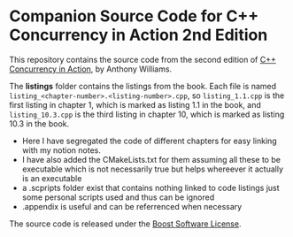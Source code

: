 # Companion Source Code for C++ Concurrency in Action 2nd Edition

This repository contains the source code from the second edition of [C++ Concurrency in Action](https://www.cplusplusconcurrencyinaction.com/), by Anthony Williams.

The **listings** folder contains the listings from the book. Each file is named `listing_<chapter-number>.<listing-number>.cpp`, so `listing_1.1.cpp` is the first listing in chapter 1, which is marked as listing 1.1 in the book, and `listing_10.3.cpp` is the third listing in chapter 10, which is marked as listing 10.3 in the book.

* Here I have segregated the code of different chapters for easy linking with my notion notes.
* I have also added the CMakeLists.txt for them assuming all these to be executable which is not necessarily true but helps whereever it actually is an executable
* a .scpripts folder exist that contains nothing linked to code listings just some personal scripts used and thus can be ignored
* .appendix is useful and can be referrenced when necessary

The source code is released under the [Boost Software License](https://www.boost.org/LICENSE_1_0.txt).
